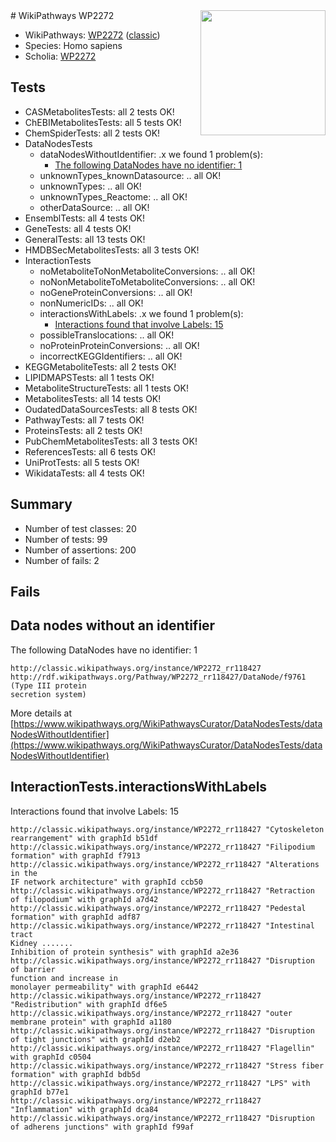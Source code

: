 <img style="float: right; width: 200px" src="https://upload.wikimedia.org/wikipedia/commons/thumb/8/83/Wplogo_with_text_500.png/640px-Wplogo_with_text_500.png" />
# WikiPathways WP2272

* WikiPathways: [WP2272](https://wikipathways.org/pathways/WP2272) ([classic](https://classic.wikipathways.org/instance/WP2272))
* Species: Homo sapiens
* Scholia: [WP2272](https://scholia.toolforge.org/wikipathways/WP2272)
## Tests
* CASMetabolitesTests: all 2 tests OK!
* ChEBIMetabolitesTests: all 5 tests OK!
* ChemSpiderTests: all 2 tests OK!
* DataNodesTests
    * dataNodesWithoutIdentifier: .x we found 1 problem(s):
        * [The following DataNodes have no identifier: 1](#d2d32fa0)
    * unknownTypes_knownDatasource: .. all OK!
    * unknownTypes: .. all OK!
    * unknownTypes_Reactome: .. all OK!
    * otherDataSource: .. all OK!
* EnsemblTests: all 4 tests OK!
* GeneTests: all 4 tests OK!
* GeneralTests: all 13 tests OK!
* HMDBSecMetabolitesTests: all 3 tests OK!
* InteractionTests
    * noMetaboliteToNonMetaboliteConversions: .. all OK!
    * noNonMetaboliteToMetaboliteConversions: .. all OK!
    * noGeneProteinConversions: .. all OK!
    * nonNumericIDs: .. all OK!
    * interactionsWithLabels: .x we found 1 problem(s):
        * [Interactions found that involve Labels: 15](#fe97a8bd)
    * possibleTranslocations: .. all OK!
    * noProteinProteinConversions: .. all OK!
    * incorrectKEGGIdentifiers: .. all OK!
* KEGGMetaboliteTests: all 2 tests OK!
* LIPIDMAPSTests: all 1 tests OK!
* MetaboliteStructureTests: all 1 tests OK!
* MetabolitesTests: all 14 tests OK!
* OudatedDataSourcesTests: all 8 tests OK!
* PathwayTests: all 7 tests OK!
* ProteinsTests: all 2 tests OK!
* PubChemMetabolitesTests: all 3 tests OK!
* ReferencesTests: all 6 tests OK!
* UniProtTests: all 5 tests OK!
* WikidataTests: all 4 tests OK!


## Summary

* Number of test classes: 20
* Number of tests: 99
* Number of assertions: 200
* Number of fails: 2

## Fails

<a name="d2d32fa0" />

## Data nodes without an identifier

The following DataNodes have no identifier: 1
```
http://classic.wikipathways.org/instance/WP2272_rr118427 http://rdf.wikipathways.org/Pathway/WP2272_rr118427/DataNode/f9761 (Type III protein
secretion system)
```

More details at [https://www.wikipathways.org/WikiPathwaysCurator/DataNodesTests/dataNodesWithoutIdentifier](https://www.wikipathways.org/WikiPathwaysCurator/DataNodesTests/dataNodesWithoutIdentifier)

<a name="fe97a8bd" />

## InteractionTests.interactionsWithLabels

Interactions found that involve Labels: 15
```
http://classic.wikipathways.org/instance/WP2272_rr118427 "Cytoskeleton
rearrangement" with graphId b51df
http://classic.wikipathways.org/instance/WP2272_rr118427 "Filipodium formation" with graphId f7913
http://classic.wikipathways.org/instance/WP2272_rr118427 "Alterations in the
IF network architecture" with graphId ccb50
http://classic.wikipathways.org/instance/WP2272_rr118427 "Retraction of filopodium" with graphId a7d42
http://classic.wikipathways.org/instance/WP2272_rr118427 "Pedestal formation" with graphId adf87
http://classic.wikipathways.org/instance/WP2272_rr118427 "Intestinal tract
Kidney .......
Inhibition of protein synthesis" with graphId a2e36
http://classic.wikipathways.org/instance/WP2272_rr118427 "Disruption of barrier
function and increase in
monolayer permeability" with graphId e6442
http://classic.wikipathways.org/instance/WP2272_rr118427 "Redistribution" with graphId df6e5
http://classic.wikipathways.org/instance/WP2272_rr118427 "outer membrane protein" with graphId a1180
http://classic.wikipathways.org/instance/WP2272_rr118427 "Disruption of tight junctions" with graphId d2eb2
http://classic.wikipathways.org/instance/WP2272_rr118427 "Flagellin" with graphId c0504
http://classic.wikipathways.org/instance/WP2272_rr118427 "Stress fiber formation" with graphId bdb5d
http://classic.wikipathways.org/instance/WP2272_rr118427 "LPS" with graphId b77e1
http://classic.wikipathways.org/instance/WP2272_rr118427 "Inflammation" with graphId dca84
http://classic.wikipathways.org/instance/WP2272_rr118427 "Disruption of adherens junctions" with graphId f99af
```

